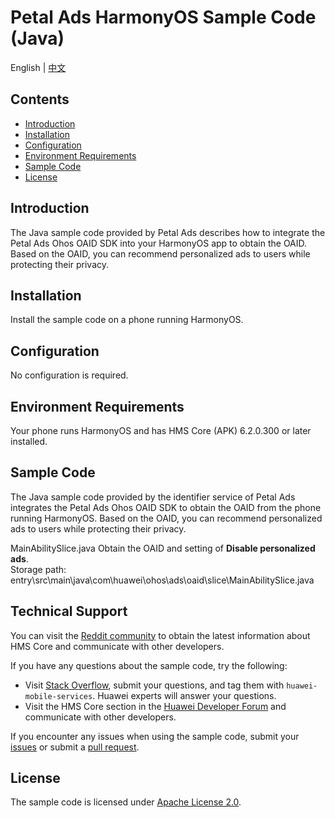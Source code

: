 # Petal Ads HarmonyOS Sample Code (Java)
English | [中文](README_ZH.md)
## Contents

 * [Introduction](#Introduction)
 * [Installation](#Installation)
 * [Configuration](#Configuration)
 * [Environment Requirements](#Environment-Requirements)
 * [Sample Code](#Sample-Code)
 * [License](#License)


## Introduction
The Java sample code provided by Petal Ads describes how to integrate the Petal Ads Ohos OAID SDK into your HarmonyOS app to obtain the OAID. Based on the OAID, you can recommend personalized ads to users while protecting their privacy.

## Installation
Install the sample code on a phone running HarmonyOS.

## Configuration
No configuration is required.

## Environment Requirements
Your phone runs HarmonyOS and has HMS Core (APK) 6.2.0.300 or later installed.

## Sample Code
The Java sample code provided by the identifier service of Petal Ads integrates the Petal Ads Ohos OAID SDK to obtain the OAID from the phone running HarmonyOS. Based on the OAID, you can recommend personalized ads to users while protecting their privacy.
	
MainAbilitySlice.java
Obtain the OAID and setting of **Disable personalized ads**.
<br>Storage path: entry\src\main\java\com\huawei\ohos\ads\oaid\slice\MainAbilitySlice.java</br>

## Technical Support
You can visit the [Reddit community](https://www.reddit.com/r/HuaweiDevelopers/) to obtain the latest information about HMS Core and communicate with other developers.

If you have any questions about the sample code, try the following:
- Visit [Stack Overflow](https://stackoverflow.com/questions/tagged/huawei-mobile-services?tab=Votes), submit your questions, and tag them with `huawei-mobile-services`. Huawei experts will answer your questions.
- Visit the HMS Core section in the [Huawei Developer Forum](https://forums.developer.huawei.com/forumPortal/en/home?fid=0101187876626530001) and communicate with other developers.

If you encounter any issues when using the sample code, submit your [issues](https://github.com/HMS-Core/hms-ads-demo-harmonyos/issues) or submit a [pull request](https://github.com/HMS-Core/hms-ads-demo-harmonyos/pulls).

##  License
The sample code is licensed under [Apache License 2.0](http://www.apache.org/licenses/LICENSE-2.0).
